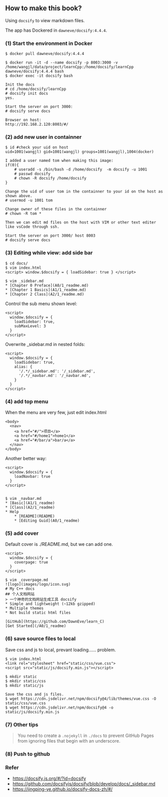 ## How to make this book?
Using `docsify` to view markdown files.

The app has Dockered in `dawneve/docsify:4.4.4`.



### (1) Start the environment in Docker

```
$ docker pull dawneve/docsify:4.4.4

$ docker run -it -d --name docsify -p 8003:3000 -v /home/wangjl/data/project/learnCpp:/home/docsify/learnCpp dawneve/docsify:4.4.4 bash
$ docker exec -it docsify bash

Init the docs
# cd /home/docsify/learnCpp
# docsify init docs
yes.

Start the server on port 3000:
# docsify serve docs

Browser on host:
http://192.168.2.120:8003/#/
```



### (2) add new user in containner

```
$ id #check your uid on host
uid=1001(wangjl) gid=1001(wangjl) groups=1001(wangjl),1004(docker) 

I added a user named tom when making this image:
if(0){
	# useradd -s /bin/bash -d /home/docsify  -m docsify -u 1001
	# passwd docsify
	# chown -R docsify /home/docsify
}

Change the uid of user tom in the containner to your id on the host as shown above.
# usermod -u 1001 tom

Change owner of these files in the containner
# chown -R tom *

Then we can edit md files on the host with VIM or other text editer like vsCode through ssh.

Start the server on port 3000/ host 8003
# docsify serve docs
```




### (3) Editing while view: add side bar
```
$ cd docs/
$ vim index.html
<script> window.$docsify = { loadSidebar: true } </script> 

$ vim _sidebar.md
* [Chapter 0 Preface](A0/1_readme.md)
* [Chapter 1 Basics](A1/1_readme.md)
* [Chapter 2 Class](A2/1_readme.md)
```

Control the sub menu shown level:
```
<script>
  window.$docsify = {
    loadSidebar: true,
    subMaxLevel: 3
  }
</script>
```


Overwrite _sidebar.md in nested folds:
```
<script>
  window.$docsify = {
    loadSidebar: true,
    alias: {
      '/.*/_sidebar.md': '/_sidebar.md',
      '/.*/_navbar.md': '/_navbar.md',
    }
  }
</script>
```





### (4) add top menu

When the menu are very few, just edit index.html
```
<body>
  <nav>
    <a href="#/">项目</a>
    <a href="#/home1">home1</a>
    <a href="#/bar/a">bar/a</a>
  </nav>
</body>
```

Another better way:
```
<script>
  window.$docsify = {
    loadNavbar: true
  }
</script>


$ vim _navbar.md
* [Basic](A1/1_readme)
* [Class](A2/1_readme)
* Help
	* [README](README)
	* [Editing Guid](A0/1_readme)
```




### (5) add cover

Default cover is ./README.md, but we can add one.

```
<script>
  window.$docsify = {
    coverpage: true
  }
</script>

$ vim _coverpage.md
![logo](images/logo/icon.svg)
# My C++ docs
## 个人文档网站
> 一个神奇的文档网站生成工具 docsify
* Simple and lightweight (~12kb gzipped)
* Multiple themes
* Not build static html files

[GitHub](https://github.com/DawnEve/learn_C)
[Get Started](/A0/1_readme)
```



### (6) save source files to local

Save css and js to local, prevant loading…… problem.

```
$ vim index.html
<link rel="stylesheet" href="static/css/vue.css">
<script src="static/js/docsify.min.js"></script>

$ mkdir static
$ mkdir static/css
$ mkdir static/js

Save the css and js files.
$ wget https://cdn.jsdelivr.net/npm/docsify@4/lib/themes/vue.css -O static/css/vue.css
$ wget https://cdn.jsdelivr.net/npm/docsify@4 -o static/js/docsify.min.js
```



### (7) Other tips

> You need to create a `.nojekyll` in `./docs` to prevent GitHub Pages from ignoring files that begin with an underscore.




### (8) Push to github






### Refer

- https://docsify.js.org/#/?id=docsify
- https://github.com/docsifyjs/docsify/blob/develop/docs/_sidebar.md
- https://jingping-ye.github.io/docsify-docs-zh/#/

